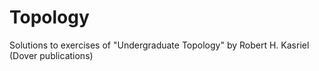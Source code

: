 # Topology
Solutions to exercises of "Undergraduate Topology" by Robert H. Kasriel (Dover publications)
